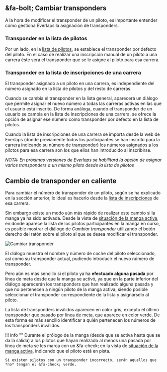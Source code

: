 ## &fa-bolt; Cambiar transponders

A la hora de modificar el transponder de un piloto, es importante entender cómo gestiona Everlaps la asignación de transponders.

### Transponder en la lista de pilotos

Por un lado, en la [lista de pilotos](./user-guide/drivers/index.html), se establece el transponder por defecto del piloto. En el caso de realizar una inscripción manual de un piloto a una carrera éste será el transponder que se le asigne al piloto para esa carrera.

### Transponder en la lista de inscripciones de una carrera

El transponder asignado a un piloto en una carrera, es independiente del número asignado en la lista de pilotos y del resto de carreras. 

Cuando se cambia el transponder en la lista general, aparecerá un diálogo que permite asignar el nuevo número a todas las carreras activas en las que el usuario está inscrito. 
De forma análoga, cuando el transponder de un usuario se cambia en la lista de inscripciones de una carrera, se ofrece la opción de asignar ese número como transponder por defecto en la lista de pilotos.

Cuando la lista de inscripciones de una carrera se importa desde la web de Everlaps (donde previamente todos los participantes se han inscrito para la carrera indicando su número de transponder) los números asignados a los pilotos para esa carrera son los que ellos han introducido al inscribirse.

*NOTA: En próximas versiones de Everlaps se habilitará la opción de asignar varios transponders a un mismo piloto desde la lista de pilotos*

## Cambio de transponder en caliente

Para cambiar el número de transponder de un piloto, según se ha explicado en la sección anterior, lo ideal es hacerlo desde la [lista de inscripciones](./user-guide/races/index.html#inscripciones) de esa carrera. 

Sin embargo existe un modo aún más rápido de realizar este cambio si la manga ya ha sido activada. Desde la vista de [situación de la manga activa](user-guide/heats/index.html#situacion-de-la-manga-activa), en donde aparece la lista de los pilotos participantes en la manga en curso, es posible mostrar el diálogo de *Cambiar transponder* utilizando el botón derecho del ratón sobre el piloto al que se desea modificar el transponder.

![Cambiar transponder](img/changetransponder.png)

El diálogo muestra el nombre y número de coche del piloto seleccionado, así como su transponder actual, pudiendo introducir el nuevo número de transponder. 

Pero aún es más sencillo si el piloto ya ha **efectuado alguna pasada** por línea de meta desde que la manga se activó, ya que en la parte inferior del diálogo aparecerán los transponders que han realizado alguna pasada y que no pertenecen a ningún piloto de la manga activa, siendo posible seleccionar el transponder correspondiente de la lista y asignárselo al piloto.

La lista de transponders inválidos aparecen en color gris, excepto el último transponder que pasado por línea de meta, que aparece en color verde. De esta forma es más sencillo identificar a quién pertenecen los números de los transponders inválidos.

!!! info ""
	Durante el prólogo de la manga (desde que se activa hasta que se da la salida) a los pilotos que hayan realizado al menos una pasada por línea de meta se les marca con un &fa-check; en la vista de [situación de la manga activa](user-guide/heats/index.html#situacion-de-la-manga-activa), indicando que el piloto está en pista. 
	
	Si existen pilotos con un transponder incorrecto, serán aquellos que *no* tengan el &fa-check; verde.

